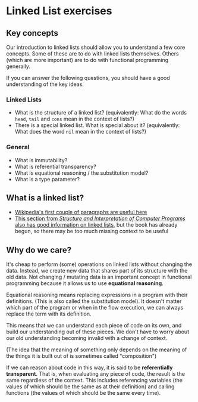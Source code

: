 # Linked List exercises

## Key concepts

Our introduction to linked lists should allow you to understand a few core concepts.
Some of these are to do with linked lists themselves.
Others (which are more important) are to do with functional programming generally.

If you can answer the following questions,
you should have a good understanding of the key ideas.

### Linked Lists

* What is the structure of a linked list?
(equivalently: What do the words `head`, `tail` and `cons` mean in the context of lists?)
* There is a special linked list. What is special about it?
(equivalently: What does the word `nil` mean in the context of lists?)

### General

* What is immutability?
* What is referential transparency?
* What is equational reasoning / the substitution model?
* What is a type parameter?

## What is a linked list?

* [Wikipedia's first couple of paragraphs are useful here][wiki]
* [This section from *Structure and Interpretation of Computer Programs* also has good information on linked lists][sicp],
but the book has already begun, so there may be too much missing context to be useful

[wiki]: https://en.wikipedia.org/wiki/Linked_list
[sicp]: https://mitpress.mit.edu/sicp/full-text/book/book-Z-H-15.html#%_sec_2.2.1

## Why do we care?

It's cheap to perform (some) operations on linked lists without changing the data.
Instead, we create new data that shares part of its structure with the old data.
Not changing / mutating data is an important concept in functional programming
because it allows us to use **equational reasoning**.

Equational reasoning means replacing expressions in a program with their definitions.
(This is also called the substitution model).
It doesn't matter which part of the program or when in the flow execution,
we can always replace the term with its definition.

This means that we can understand each piece of code on its own,
and build our understanding out of these pieces.
We don't have to worry about our old understanding becoming invalid with a change of context.

(The idea that the meaning of something only depends on the meaning of the things it is built out of is sometimes called "composition")

If we can reason about code in this way, it is said to be **referentially transparent**.
That is, when evaluating any piece of code, the result is the same regardless of the context.
This includes referencing variables
(the values of which should be the same as at their definition)
and calling functions
(the values of which should be the same every time).

